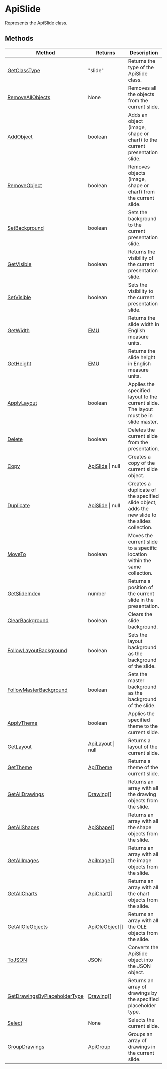 # ApiSlide

Represents the ApiSlide class.


## Methods

| Method | Returns | Description |
| ------ | ------- | ----------- |
| [GetClassType](./Methods/GetClassType.md) | "slide" | Returns the type of the ApiSlide class. |
| [RemoveAllObjects](./Methods/RemoveAllObjects.md) | None | Removes all the objects from the current slide. |
| [AddObject](./Methods/AddObject.md) | boolean | Adds an object (image, shape or chart) to the current presentation slide. |
| [RemoveObject](./Methods/RemoveObject.md) | boolean | Removes objects (image, shape or chart) from the current slide. |
| [SetBackground](./Methods/SetBackground.md) | boolean | Sets the background to the current presentation slide. |
| [GetVisible](./Methods/GetVisible.md) | boolean | Returns the visibility of the current presentation slide. |
| [SetVisible](./Methods/SetVisible.md) | boolean | Sets the visibility to the current presentation slide. |
| [GetWidth](./Methods/GetWidth.md) | [EMU](../Enumeration/EMU.md) | Returns the slide width in English measure units. |
| [GetHeight](./Methods/GetHeight.md) | [EMU](../Enumeration/EMU.md) | Returns the slide height in English measure units. |
| [ApplyLayout](./Methods/ApplyLayout.md) | boolean | Applies the specified layout to the current slide. The layout must be in slide master. |
| [Delete](./Methods/Delete.md) | boolean | Deletes the current slide from the presentation. |
| [Copy](./Methods/Copy.md) | [ApiSlide](../ApiSlide/ApiSlide.md) \| null | Creates a copy of the current slide object. |
| [Duplicate](./Methods/Duplicate.md) | [ApiSlide](../ApiSlide/ApiSlide.md) \| null | Creates a duplicate of the specified slide object, adds the new slide to the slides collection. |
| [MoveTo](./Methods/MoveTo.md) | boolean | Moves the current slide to a specific location within the same collection. |
| [GetSlideIndex](./Methods/GetSlideIndex.md) | number | Returns a position of the current slide in the presentation. |
| [ClearBackground](./Methods/ClearBackground.md) | boolean | Clears the slide background. |
| [FollowLayoutBackground](./Methods/FollowLayoutBackground.md) | boolean | Sets the layout background as the background of the slide. |
| [FollowMasterBackground](./Methods/FollowMasterBackground.md) | boolean | Sets the master background as the background of the slide. |
| [ApplyTheme](./Methods/ApplyTheme.md) | boolean | Applies the specified theme to the current slide. |
| [GetLayout](./Methods/GetLayout.md) | [ApiLayout](../ApiLayout/ApiLayout.md) \| null | Returns a layout of the current slide. |
| [GetTheme](./Methods/GetTheme.md) | [ApiTheme](../ApiTheme/ApiTheme.md) | Returns a theme of the current slide. |
| [GetAllDrawings](./Methods/GetAllDrawings.md) | [Drawing](../Enumeration/Drawing.md)[] | Returns an array with all the drawing objects from the slide. |
| [GetAllShapes](./Methods/GetAllShapes.md) | [ApiShape](../ApiShape/ApiShape.md)[] | Returns an array with all the shape objects from the slide. |
| [GetAllImages](./Methods/GetAllImages.md) | [ApiImage](../ApiImage/ApiImage.md)[] | Returns an array with all the image objects from the slide. |
| [GetAllCharts](./Methods/GetAllCharts.md) | [ApiChart](../ApiChart/ApiChart.md)[] | Returns an array with all the chart objects from the slide. |
| [GetAllOleObjects](./Methods/GetAllOleObjects.md) | [ApiOleObject](../ApiOleObject/ApiOleObject.md)[] | Returns an array with all the OLE objects from the slide. |
| [ToJSON](./Methods/ToJSON.md) | JSON | Converts the ApiSlide object into the JSON object. |
| [GetDrawingsByPlaceholderType](./Methods/GetDrawingsByPlaceholderType.md) | [Drawing](../Enumeration/Drawing.md)[] | Returns an array of drawings by the specified placeholder type. |
| [Select](./Methods/Select.md) | None | Selects the current slide. |
| [GroupDrawings](./Methods/GroupDrawings.md) | [ApiGroup](../ApiGroup/ApiGroup.md) | Groups an array of drawings in the current slide. |
